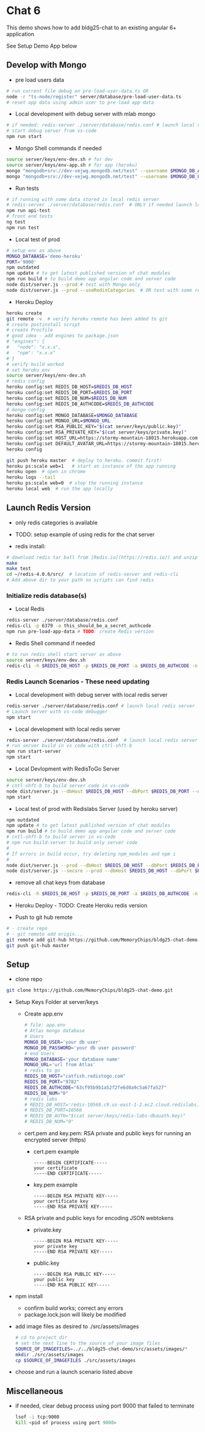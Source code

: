 # Chat 6

This demo shows how to add bldg25-chat to an existing angular 6+ application

See Setup Demo App below

## Develop with Mongo

- pre load users data

```bash
# run current file debug on pre-load-user-data.ts OR
node -r "ts-node/register" server/database/pre-load-user-data.ts
# reset app data using admin user to pre load app data
```

- Local development with debug server with mlab mongo

```bash
# if needed: redis-server ./server/database/redis.conf # launch local redis server
# start debug server from vs-code
npm run start
```

- Mongo Shell commands if needed

```bash
source server/keys/env-dev.sh # for dev
source server/keys/env-app.sh # for app (heroku)
mongo "mongodb+srv://dev-vejwg.mongodb.net/test" --username $MONGO_DB_ADMIN_USER -p $MONGO_DB_ADMIN_PASSWORD
mongo "mongodb+srv://dev-vejwg.mongodb.net/test" --username $MONGO_DB_USER -p $MONGO_DB_PASSWORD
```

- Run tests

```bash
# if running with some data stored in local redis server
# redis-server ./server/database/redis.conf  # ONLY if needed launch local redis server
npm run api-test
# front end tests
ng test
npm run test
```

- Local test of prod

```bash
# setup env as above
MONGO_DATABASE='demo-heroku'
PORT='9000'
npm outdated
npm update # to get latest published version of chat modules
npm run build # to build demo app angular code and server code
node dist/server.js --prod # test with Mongo only
node dist/server.js --prod --useRedisCategories  # OR test with some redis categories
```

- Heroku Deploy

```bash
heroku create
git remote -v  # verify heroku remote has been added to git
# create postinstall script
# create Procfile
# good idea - add engines to package.json
# "engines": {
#   "node": "x.x.x",
#   "npm": "x.x.x"
# }
# verify build worked
# set heroku env
source server/keys/env-dev.sh
# redis config
heroku config:set REDIS_DB_HOST=$REDIS_DB_HOST
heroku config:set REDIS_DB_PORT=$REDIS_DB_PORT
heroku config:set REDIS_DB_NUM=$REDIS_DB_NUM
heroku config:set REDIS_DB_AUTHCODE=$REDIS_DB_AUTHCODE
# mongo config
heroku config:set MONGO_DATABASE=$MONGO_DATABASE
heroku config:set MONGO_URL=$MONGO_URL
heroku config:set RSA_PUBLIC_KEY="$(cat server/keys/public.key)"
heroku config:set RSA_PRIVATE_KEY="$(cat server/keys/private.key)"
heroku config:set HOST_URL=https://stormy-mountain-18015.herokuapp.com
heroku config:set DEFAULT_AVATAR_URL=https://stormy-mountain-18015.herokuapp.com/assets/default-gravatar.jpg
heroku config

git push heroku master  # deploy to heroku. commit first!
heroku ps:scale web=1   # start an instance of the app running
heroku open  # open in chrome
heroku logs --tail
heroku ps:scale web=0  # stop the running instance
heroku local web  # run the app locally
```

## Launch Redis Version

- only redis categories is available
- TODO: setup example of using redis for the chat server

- redis install:

```bash
# download redis tar ball from [Redis.io](https://redis.io/) and unzip
make
make test
cd ~/redis-4.0.6/src/  # location of redis-server and redis-cli
# Add above dir to your path so scripts can find redis
```

### Initialize redis database(s)

- Local Redis

```bash
redis-server ./server/database/redis.conf
redis-cli -p 6379 -a this_should_be_a_secret_authcode
npm run pre-load-app-data # TODO: create Redis version
```

- Redis Shell command if needed

```bash
# to run redis shell start server as above
source server/keys/env-dev.sh
redis-cli -h $REDIS_DB_HOST -p $REDIS_DB_PORT -a $REDIS_DB_AUTHCODE -n $REDIS_DB_NUM
```

### Redis Launch Scenarios - These need updating

- Local development with debug server with local redis server

```bash
redis-server ./server/database/redis.conf # launch local redis server
# Launch server with vs-code debugger
npm start
```

- Local development with local redis server

```bash
redis-server ./server/database/redis.conf  # launch local redis server
# run server build in vs code with ctrl-shft-b
npm run start-server
npm start
```

- Local Devlopment with RedisToGo Server

```bash
source server/keys/env-dev.sh
# cntl-shft-b to build server code in vs-code
node dist/server.js --dbHost $REDIS_DB_HOST --dbPort $REDIS_DB_PORT --dbAuth $REDIS_DB_AUTHCODE -n $REDIS_DB_NUM
npm start
```

- Local test of prod with Redislabs Server (used by heroku server)

```bash
npm outdated
npm update # to get latest published version of chat modules
npm run build # to build demo app angular code and server code
# cntl-shft-b to build server in vs-code
# npm run build-server to build only server code
#
# If errors in build occur, try deleting npm_modules and npm i
#
node dist/server.js --prod --dbHost $REDIS_DB_HOST --dbPort $REDIS_DB_PORT --dbAuth $REDIS_DB_AUTHCODE -n $REDIS_DB_NUM
node dist/server.js --secure --prod --dbHost $REDIS_DB_HOST --dbPort $REDIS_DB_PORT --dbAuth $REDIS_DB_AUTHCODE -n $REDIS_DB_NUM
```

- remove all chat keys from database

```bash
redis-cli -h $REDIS_DB_HOST -p $REDIS_DB_PORT -a $REDIS_DB_AUTHCODE -n $REDIS_DB_NUM KEYS chat* | xargs redis-cli -h $REDIS_DB_HOST -p $REDIS_DB_PORT -a $REDIS_DB_AUTHCODE -n $REDIS_DB_NUM DEL
```

- Heroku Deploy - TODO: Create Heroku redis version

- Push to git hub remote

```bash
# - create repo
# - git remote add origin...
git remote add git-hub https://github.com/MemoryChips/bldg25-chat-demo.git
git push git-hub master
```

## Setup

- clone repo

```bash
git clone https://github.com/MemoryChips/bldg25-chat-demo.git
```

- Setup Keys Folder at server/keys

  - Create app.env

    ```bash
    # file: app.env
    # Atlas mongo database
    # Users
    MONGO_DB_USER='your db user'
    MONGO_DB_PASSWORD='your db user password'
    # end Users
    MONGO_DATABASE='your database name'
    MONGO_URL='url from Atlas'
    # redis to go
    REDIS_DB_HOST="catfish.redistogo.com"
    REDIS_DB_PORT="9782"
    REDIS_DB_AUTHCODE="63cf95b9b1a52f2fe6d0a9c5a67fa527"
    REDIS_DB_NUM="0"
    # redis labs
    # REDIS_DB_HOST='redis-10568.c9.us-east-1-2.ec2.cloud.redislabs.com'
    # REDIS_DB_PORT=10568
    # REDIS_DB_AUTH="$(cat server/keys/redis-labs-dbauath.key)"
    # REDIS_DB_NUM="0"
    ```

  - cert.pem and key.pem: RSA private and public keys for running an encrypted server (https)

    - cert.pem example

      ```text
      -----BEGIN CERTIFICATE-----
      your certificate
      -----END CERTIFICATE-----
      ```

    - key.pem example

      ```text
      -----BEGIN RSA PRIVATE KEY-----
      your certificate key
      -----END RSA PRIVATE KEY-----
      ```

  - RSA private and public keys for encoding JSON webtokens

    - private.key

      ```text
      -----BEGIN RSA PRIVATE KEY-----
      your private key
      -----END RSA PRIVATE KEY-----
      ```

    - public.key

      ```text
      -----BEGIN RSA PUBLIC KEY-----
      your public key
      -----END RSA PUBLIC KEY-----
      ```

- npm install

  - confirm build works; correct any errors
  - package.lock.json will likely be modified

- add image files as desired to ./src/assets/images

  ```bash
  # cd to project dir
  # set the next line to the source of your image files
  SOURCE_OF_IMAGEFILES=../../bldg25-chat-demo/src/assets/images/*
  mkdir ./src/assets/images
  cp $SOURCE_OF_IMAGEFILES ./src/assets/images
  ```

- choose and run a launch scenario listed above

## Miscellaneous

- if needed, clear debug process using port 9000 that failed to terminate

  ```bash
  lsof -i tcp:9000
  kill <pid of process using port 9000>
  ```
